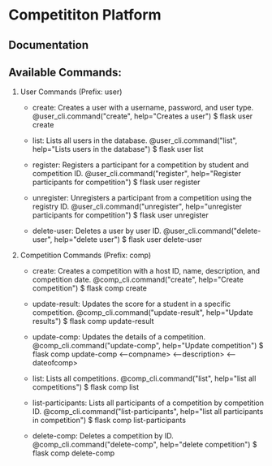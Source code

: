 # Competititon Platform
## Documentation
Available Commands:
--------------------
1. User Commands (Prefix: user)
   - create: Creates a user with a username, password, and user type.
   @user_cli.command("create", help="Creates a user")
    $ flask user create <username><password><usertype>

   - list: Lists all users in the database.
    @user_cli.command("list", help="Lists users in the database")
    $ flask user list 

   - register: Registers a participant for a competition by student and competition ID.
    @user_cli.command("register", help="Register participants for competition")
    $ flask user register <studentID><compID>

   - unregister: Unregisters a participant from a competition using the registry ID.
    @user_cli.command("unregister", help="unregister participants for competition")
    $ flask user unregister <registryID>

   - delete-user: Deletes a user by user ID.
   @user_cli.command("delete-user", help="delete user")
   $ flask user delete-user <id>

2. Competition Commands (Prefix: comp)
   - create: Creates a competition with a host ID, name, description, and competition date.
    @comp_cli.command("create", help="Create competition")
    $ flask comp create <hostid> <compname> <description> <dateofcomp>

   - update-result: Updates the score for a student in a specific competition.
    @comp_cli.command("update-result", help="Update results")
    $ flask comp update-result <studentid> <compid> <score>

   - update-comp: Updates the details of a competition.
    @comp_cli.command("update-comp", help="Update competition")
    $ flask comp update-comp <compid> <--compname> <--description> <--dateofcomp>

   - list: Lists all competitions.
    @comp_cli.command("list", help="list all competitions")
    $ flask comp list

   - list-participants: Lists all participants of a competition by competition ID.
    @comp_cli.command("list-participants", help="list all participants in competition")
    $ flask comp list-participants <compID>

   - delete-comp: Deletes a competition by ID.
   @comp_cli.command("delete-comp", help="delete competition")
   $ flask comp delete-comp <compID>
